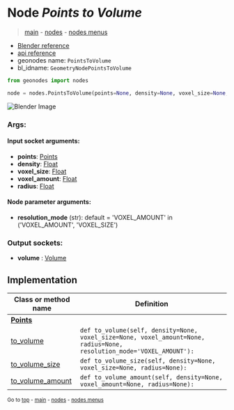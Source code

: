 # Node *Points to Volume*

> [main](../index.md) - [nodes](nodes.md) - [nodes menus](nodes_menus.md)

- [Blender reference](https://docs.blender.org/manual/en/latest/modeling/geometry_nodes/point/points_to_volume.html)
- [api reference](https://docs.blender.org/api/current/bpy.types.GeometryNodePointsToVolume.html)
- geonodes name: `PointsToVolume`
- bl_idname: `GeometryNodePointsToVolume`

```python
from geonodes import nodes

node = nodes.PointsToVolume(points=None, density=None, voxel_size=None, voxel_amount=None, radius=None, resolution_mode='VOXEL_AMOUNT')
```

![Blender Image](https://docs.blender.org/manual/en/latest/_images/node-types_GeometryNodePointsToVolume.webp)

### Args:

#### Input socket arguments:

- **points**: [Points](Points.md)
- **density**: [Float](Float.md)
- **voxel_size**: [Float](Float.md)
- **voxel_amount**: [Float](Float.md)
- **radius**: [Float](Float.md)

#### Node parameter arguments:

- **resolution_mode** (str): default = 'VOXEL_AMOUNT' in ('VOXEL_AMOUNT', 'VOXEL_SIZE')

### Output sockets:

- **volume** : [Volume](Volume.md)

## Implementation

| Class or method name | Definition |
|----------------------|------------|
| **[Points](Points.md)** |
| [to_volume](Points.md#to_volume) | `def to_volume(self, density=None, voxel_size=None, voxel_amount=None, radius=None, resolution_mode='VOXEL_AMOUNT'):` |
| [to_volume_size](Points.md#to_volume_size) | `def to_volume_size(self, density=None, voxel_size=None, radius=None):` |
| [to_volume_amount](Points.md#to_volume_amount) | `def to_volume_amount(self, density=None, voxel_amount=None, radius=None):` |

<sub>Go to [top](#node-Points-to-Volume) - [main](../index.md) - [nodes](nodes.md) - [nodes menus](nodes_menus.md)</sub>

